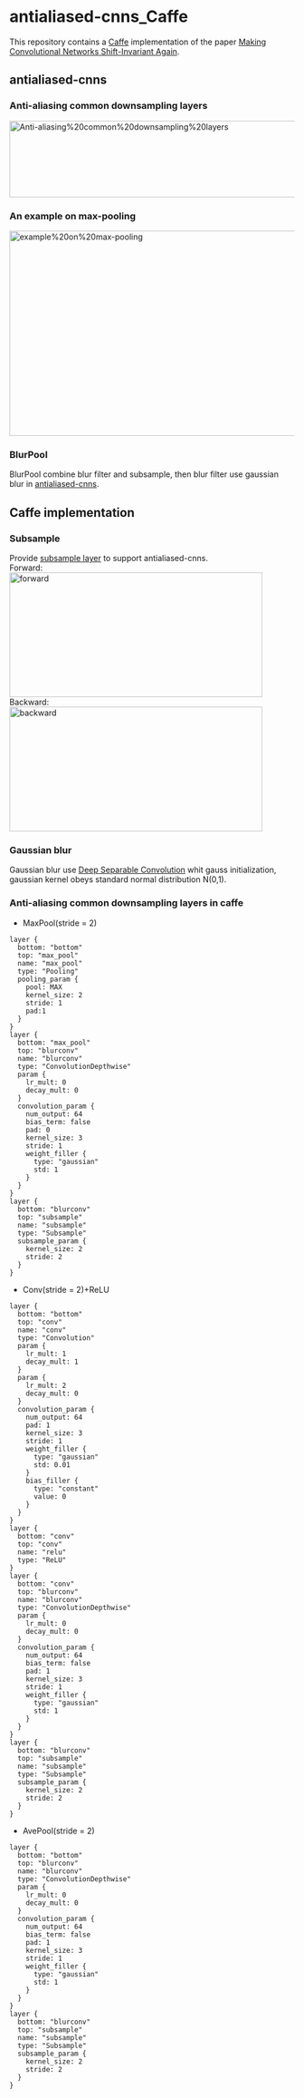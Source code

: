# antialiased-cnns_Caffe
This repository contains a [Caffe](https://github.com/BVLC/caffe) implementation of the paper [Making Convolutional Networks Shift-Invariant Again](https://arxiv.org/pdf/1904.11486.pdf).   
## antialiased-cnns  
### Anti-aliasing common downsampling layers   
<img src="https://github.com/chaipangpang/antialiased-cnns_Caffe/blob/master/pics/Anti-aliasing%20common%20downsampling%20layers.jpg" width="750" height="135" alt="Anti-aliasing%20common%20downsampling%20layers"/>  

### An example on max-pooling  
<img src="https://github.com/chaipangpang/antialiased-cnns_Caffe/blob/master/pics/example%20on%20max-pooling.jpg" width="750" height="362" alt="example%20on%20max-pooling"/>  

### BlurPool
BlurPool combine blur filter and subsample, then blur filter use gaussian blur in [antialiased-cnns](https://github.com/adobe/antialiased-cnns/blob/master/models_lpf/__init__.py).    

## Caffe implementation  
### Subsample        
Provide [subsample layer](https://github.com/chaipangpang/antialiased-cnns_Caffe/tree/master/subsample_layer) to support antialiased-cnns.  
Forward:    
 <img src="https://github.com/chaipangpang/antialiased-cnns_Caffe/blob/master/pics/forward.jpg" width="447" height="220" alt="forward"/>    
Backward:   
<img src="https://github.com/chaipangpang/antialiased-cnns_Caffe/blob/master/pics/backward.jpg" width="447" height="220" alt="backward"/>  
### Gaussian blur  
Gaussian blur use [Deep Separable Convolution](https://arxiv.org/abs/1610.02357) whit gauss initialization, gaussian kernel obeys standard normal distribution N(0,1).  

### Anti-aliasing common downsampling layers in caffe
* MaxPool(stride = 2)
```
layer {
  bottom: "bottom"
  top: "max_pool"
  name: "max_pool"
  type: "Pooling"
  pooling_param {
    pool: MAX
    kernel_size: 2
    stride: 1
    pad:1
  }
}
layer {
  bottom: "max_pool"
  top: "blurconv"
  name: "blurconv"
  type: "ConvolutionDepthwise"
  param {
    lr_mult: 0
    decay_mult: 0
  }
  convolution_param {
    num_output: 64
    bias_term: false
    pad: 0
    kernel_size: 3
    stride: 1
    weight_filler {
      type: "gaussian"
      std: 1
    }
  }
}
layer {
  bottom: "blurconv"
  top: "subsample"
  name: "subsample"
  type: "Subsample"
  subsample_param {
    kernel_size: 2
    stride: 2
  }
}
```
* Conv(stride = 2)+ReLU
```
layer {
  bottom: "bottom"
  top: "conv"
  name: "conv"
  type: "Convolution"
  param {
    lr_mult: 1
    decay_mult: 1
  }
  param {
    lr_mult: 2
    decay_mult: 0
  }
  convolution_param {
    num_output: 64
    pad: 1
    kernel_size: 3
    stride: 1
    weight_filler {
      type: "gaussian"
      std: 0.01
    }
    bias_filler {
      type: "constant"
      value: 0
    }
  }
}
layer {
  bottom: "conv"
  top: "conv"
  name: "relu"
  type: "ReLU"
}
layer {
  bottom: "conv"
  top: "blurconv"
  name: "blurconv"
  type: "ConvolutionDepthwise"
  param {
    lr_mult: 0
    decay_mult: 0
  }
  convolution_param {
    num_output: 64
    bias_term: false
    pad: 1
    kernel_size: 3
    stride: 1
    weight_filler {
      type: "gaussian"
      std: 1
    }
  }
}
layer {
  bottom: "blurconv"
  top: "subsample"
  name: "subsample"
  type: "Subsample"
  subsample_param {
    kernel_size: 2
    stride: 2
  }
} 
```
* AvePool(stride = 2)
```
layer {
  bottom: "bottom"
  top: "blurconv"
  name: "blurconv"
  type: "ConvolutionDepthwise"
  param {
    lr_mult: 0
    decay_mult: 0
  }
  convolution_param {
    num_output: 64
    bias_term: false
    pad: 1
    kernel_size: 3
    stride: 1
    weight_filler {
      type: "gaussian"
      std: 1
    }
  }
}
layer {
  bottom: "blurconv"
  top: "subsample"
  name: "subsample"
  type: "Subsample"
  subsample_param {
    kernel_size: 2
    stride: 2
  }
}
```

